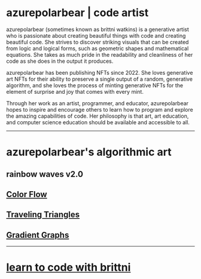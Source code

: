 # azurepolarbear | code artist

azurepolarbear (sometimes known as brittni watkins) is a generative artist who is
passionate about creating beautiful things with code and creating beautiful code.
She strives to discover striking visuals that can be created from logic and logical forms,
such as geometric shapes and mathematical equations.
She takes as much pride in the readability and cleanliness of her code as she does in the output it produces.

azurepolarbear has been publishing NFTs since 2022.
She loves generative art NFTs for their ability to preserve
a single output of a random, generative algorithm,
and she loves the process of minting generative NFTs for the element of
surprise and joy that comes with every mint.

Through her work as an artist, programmer, and educator, azurepolarbear hopes to
inspire and encourage others to learn how to program and explore the amazing capabilities of code.
Her philosophy is that art, art education, and computer science education should be
available and accessible to all.

----

# azurepolarbear's algorithmic art

## rainbow waves v2.0

## [Color Flow](./generative-art/color-flow)

## [Traveling Triangles](./generative-art/traveling-triangles)

## [Gradient Graphs](./generative-art/gradient-graphs)

----

# [learn to code with brittni](https://blwatkins.github.io/)

